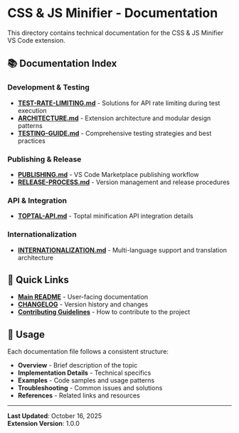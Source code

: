 # CSS & JS Minifier - Documentation

This directory contains technical documentation for the CSS & JS Minifier VS Code extension.

## 📚 Documentation Index

### Development & Testing
- **[TEST-RATE-LIMITING.md](TEST-RATE-LIMITING.md)** - Solutions for API rate limiting during test execution
- **[ARCHITECTURE.md](ARCHITECTURE.md)** - Extension architecture and modular design patterns
- **[TESTING-GUIDE.md](TESTING-GUIDE.md)** - Comprehensive testing strategies and best practices

### Publishing & Release
- **[PUBLISHING.md](PUBLISHING.md)** - VS Code Marketplace publishing workflow
- **[RELEASE-PROCESS.md](RELEASE-PROCESS.md)** - Version management and release procedures

### API & Integration
- **[TOPTAL-API.md](TOPTAL-API.md)** - Toptal minification API integration details

### Internationalization
- **[INTERNATIONALIZATION.md](INTERNATIONALIZATION.md)** - Multi-language support and translation architecture

## 🚀 Quick Links

- **[Main README](../README.md)** - User-facing documentation
- **[CHANGELOG](../CHANGELOG.md)** - Version history and changes
- **[Contributing Guidelines](../CONTRIBUTING.md)** - How to contribute to the project

## 📖 Usage

Each documentation file follows a consistent structure:
- **Overview** - Brief description of the topic
- **Implementation Details** - Technical specifics
- **Examples** - Code samples and usage patterns
- **Troubleshooting** - Common issues and solutions
- **References** - Related links and resources

---

**Last Updated**: October 16, 2025  
**Extension Version**: 1.0.0
